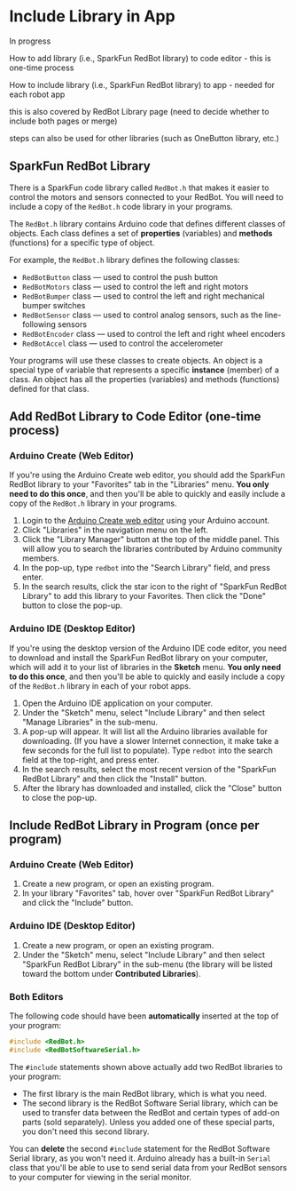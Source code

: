 # Include Library in App

In progress

How to add library \(i.e., SparkFun RedBot library\) to code editor - this is one-time process

How to include library \(i.e., SparkFun RedBot library\) to app - needed for each robot app

this is also covered by RedBot Library page \(need to decide whether to include both pages or merge\)

steps can also be used for other libraries \(such as OneButton library, etc.\)

## SparkFun RedBot Library

There is a SparkFun code library called `RedBot.h` that makes it easier to control the motors and sensors connected to your RedBot. You will need to include a copy of the `RedBot.h` code library in your programs.

The `RedBot.h` library contains Arduino code that defines different classes of objects. Each class defines a set of **properties** \(variables\) and **methods** \(functions\) for a specific type of object.

For example, the `RedBot.h` library defines the following classes:

* `RedBotButton` class — used to control the push button
* `RedBotMotors` class — used to control the left and right motors
* `RedBotBumper` class — used to control the left and right mechanical bumper switches
* `RedBotSensor` class — used to control analog sensors, such as the line-following sensors
* `RedBotEncoder` class — used to control the left and right wheel encoders
* `RedBotAccel` class — used to control the accelerometer

Your programs will use these classes to create objects. An object is a special type of variable that represents a specific **instance** \(member\) of a class. An object has all the properties \(variables\) and methods \(functions\) defined for that class.

## Add RedBot Library to Code Editor \(one-time process\)

### Arduino Create \(Web Editor\)

If you're using the Arduino Create web editor, you should add the SparkFun RedBot library to your "Favorites" tab in the "Libraries" menu. **You only need to do this once**, and then you'll be able to quickly and easily include a copy of the `RedBot.h` library in your programs.

1. Login to the [Arduino Create web editor](https://create.arduino.cc/editor/) using your Arduino account.
2. Click "Libraries" in the navigation menu on the left.
3. Click the "Library Manager" button at the top of the middle panel. This will allow you to search the libraries contributed by Arduino community members.
4. In the pop-up, type `redbot` into the "Search Library" field, and press enter.
5. In the search results, click the star icon to the right of "SparkFun RedBot Library" to add this library to your Favorites. Then click the "Done" button to close the pop-up.

### Arduino IDE \(Desktop Editor\)

If you're using the desktop version of the Arduino IDE code editor, you need to download and install the SparkFun RedBot library on your computer, which will add it to your list of libraries in the **Sketch** menu. **You only need to do this once**, and then you'll be able to quickly and easily include a copy of the `RedBot.h` library in each of your robot apps.

1. Open the Arduino IDE application on your computer.
2. Under the "Sketch" menu, select "Include Library" and then select "Manage Libraries" in the sub-menu.
3. A pop-up will appear. It will list all the Arduino libraries available for downloading. \(If you have a slower Internet connection, it make take a few seconds for the full list to populate\). Type `redbot` into the search field at the top-right, and press enter.
4. In the search results, select the most recent version of the "SparkFun RedBot Library" and then click the "Install" button.
5. After the library has downloaded and installed, click the "Close" button to close the pop-up.

## Include RedBot Library in Program \(once per program\)

### Arduino Create \(Web Editor\)

1. Create a new program, or open an existing program.
2. In your library "Favorites" tab, hover over "SparkFun RedBot Library" and click the "Include" button.

### Arduino IDE \(Desktop Editor\)

1. Create a new program, or open an existing program.
2. Under the "Sketch" menu, select "Include Library" and then select "SparkFun RedBot Library" in the sub-menu \(the library will be listed toward the bottom under **Contributed Libraries**\).

### Both Editors

The following code should have been **automatically** inserted at the top of your program:

```cpp
#include <RedBot.h>
#include <RedBotSoftwareSerial.h>
```

The `#include` statements shown above actually add two RedBot libraries to your program:

* The first library is the main RedBot library, which is what you need.
* The second library is the RedBot Software Serial library, which can be used to transfer data between the RedBot and certain types of add-on parts \(sold separately\). Unless you added one of these special parts, you don't need this second library.

You can **delete** the second `#include` statement for the RedBot Software Serial library, as you won't need it. Arduino already has a built-in `Serial` class that you'll be able to use to send serial data from your RedBot sensors to your computer for viewing in the serial monitor.

